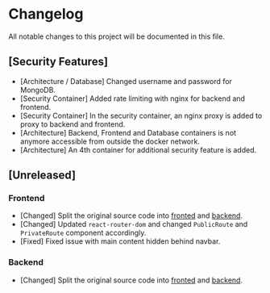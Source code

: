 # Changelog

All notable changes to this project will be documented in this file.

## [Security Features]
- [Architecture / Database] Changed username and password for MongoDB.
- [Security Container] Added rate limiting with nginx for backend and frontend.
- [Security Container] In the security container, an nginx proxy is added to proxy to backend and frontend.
- [Architecture] Backend, Frontend and Database containers is not anymore accessible from outside the docker network.
- [Architecture] An 4th container for additional security feature is added.

## [Unreleased]

### Frontend

- [Changed] Split the original source code into [fronted](frontend) and [backend](backend).
- [Changed] Updated `react-router-dom` and changed `PublicRoute` and `PrivateRoute` component accordingly.
- [Fixed] Fixed issue with main content hidden behind navbar. 

### Backend

- [Changed] Split the original source code into [fronted](frontend) and [backend](backend).
